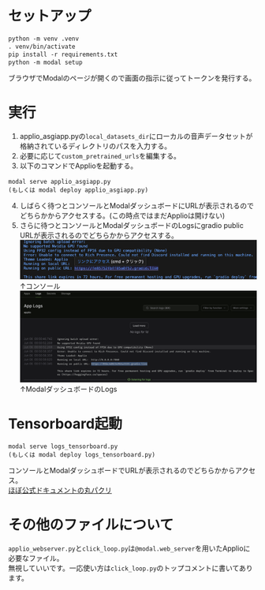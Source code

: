 # セットアップ
```
python -m venv .venv
. venv/bin/activate
pip install -r requirements.txt
python -m modal setup
```
ブラウザでModalのページが開くので画面の指示に従ってトークンを発行する。

# 実行
1. applio_asgiapp.pyの`local_datasets_dir`にローカルの音声データセットが格納されているディレクトリのパスを入力する。  
2. 必要に応じて`custom_pretrained_urls`を編集する。  
3. 以下のコマンドでApplioを起動する。  
```
modal serve applio_asgiapp.py
(もしくは modal deploy applio_asgiapp.py)
```
4. しばらく待つとコンソールとModalダッシュボードにURLが表示されるのでどちらかからアクセスする。(この時点ではまだApplioは開けない)
5. さらに待つとコンソールとModalダッシュボードのLogsにgradio public URLが表示されるのでどちらかからアクセスする。  
![pic1](doc/gradio_public_url_in_console.png)
↑コンソール
![pic2](doc/gradio_public_url_in_modal_logs.png)
↑ModalダッシュボードのLogs

# Tensorboard起動
```
modal serve logs_tensorboard.py
(もしくは modal deploy logs_tensorboard.py)
```
コンソールとModalダッシュボードでURLが表示されるのでどちらかからアクセス。  
[ほぼ公式ドキュメントの丸パクリ](https://modal.com/docs/examples/tensorflow_tutorial)  

# その他のファイルについて
`applio_webserver.py`と`click_loop.py`は`@modal.web_server`を用いたApplioに必要なファイル。  
無視していいです。一応使い方は`click_loop.py`のトップコメントに書いてあります。  